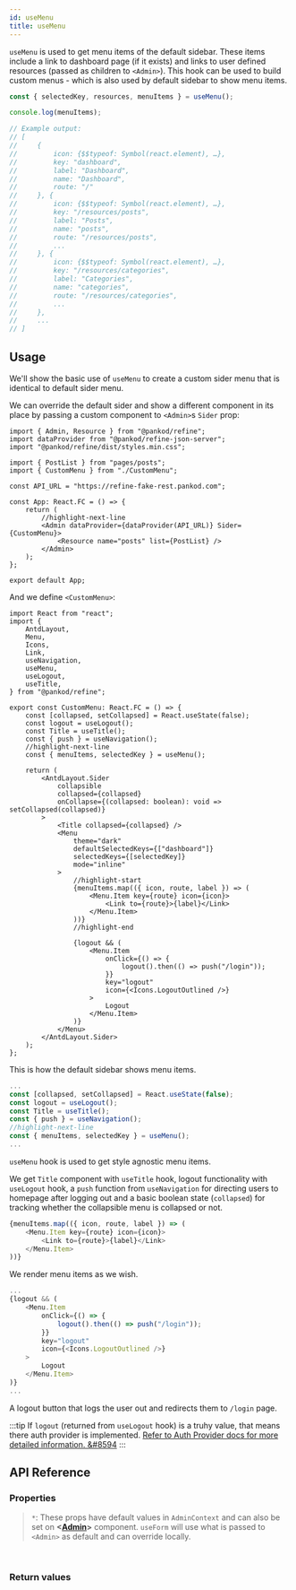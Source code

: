 ```yaml
---
id: useMenu
title: useMenu
---
```


`useMenu` is used to get menu items of the default sidebar. These items include a link to dashboard page (if it exists) and links to user defined resources (passed as children to `<Admin>`). This hook can be used to build custom menus - which is also used by default sidebar to show menu items.

```ts
const { selectedKey, resources, menuItems } = useMenu();

console.log(menuItems); 

// Example output:
// [
//     {
//         icon: {$$typeof: Symbol(react.element), …},
//         key: "dashboard",
//         label: "Dashboard",
//         name: "Dashboard",
//         route: "/"
//     }, {
//         icon: {$$typeof: Symbol(react.element), …},
//         key: "/resources/posts",
//         label: "Posts",
//         name: "posts",
//         route: "/resources/posts",
//         ...
//     }, {
//         icon: {$$typeof: Symbol(react.element), …},
//         key: "/resources/categories",
//         label: "Categories",
//         name: "categories",
//         route: "/resources/categories",
//         ...
//     },
//     ...
// ]
```

## Usage

We'll show the basic use of `useMenu` to create a custom sider menu that is identical to default sider menu.

We can override the default sider and show a different component in its place by passing a custom component to `<Admin>`s `Sider` prop:

```tsx title="App.tsx"
import { Admin, Resource } from "@pankod/refine";
import dataProvider from "@pankod/refine-json-server";
import "@pankod/refine/dist/styles.min.css";

import { PostList } from "pages/posts";
import { CustomMenu } from "./CustomMenu";

const API_URL = "https://refine-fake-rest.pankod.com";

const App: React.FC = () => {
    return (
        //highlight-next-line
        <Admin dataProvider={dataProvider(API_URL)} Sider={CustomMenu}>
            <Resource name="posts" list={PostList} />
        </Admin>
    );
};

export default App;
```

And we define `<CustomMenu>`:

```tsx title="src/CustomMenu.tsx"
import React from "react";
import {
    AntdLayout,
    Menu,
    Icons,
    Link,
    useNavigation,
    useMenu,
    useLogout,
    useTitle,
} from "@pankod/refine";

export const CustomMenu: React.FC = () => {
    const [collapsed, setCollapsed] = React.useState(false);
    const logout = useLogout();
    const Title = useTitle();
    const { push } = useNavigation();
    //highlight-next-line
    const { menuItems, selectedKey } = useMenu();

    return (
        <AntdLayout.Sider
            collapsible
            collapsed={collapsed}
            onCollapse={(collapsed: boolean): void => setCollapsed(collapsed)}
        >
            <Title collapsed={collapsed} />
            <Menu
                theme="dark"
                defaultSelectedKeys={["dashboard"]}
                selectedKeys={[selectedKey]}
                mode="inline"
            >
                //highlight-start
                {menuItems.map(({ icon, route, label }) => (
                    <Menu.Item key={route} icon={icon}>
                        <Link to={route}>{label}</Link>
                    </Menu.Item>
                ))}
                //highlight-end

                {logout && (
                    <Menu.Item
                        onClick={() => {
                            logout().then(() => push("/login"));
                        }}
                        key="logout"
                        icon={<Icons.LogoutOutlined />}
                    >
                        Logout
                    </Menu.Item>
                )}
            </Menu>
        </AntdLayout.Sider>
    );
};
```

This is how the default sidebar shows menu items.

```ts title="src/CustomMenu.tsx"
...
const [collapsed, setCollapsed] = React.useState(false);
const logout = useLogout();
const Title = useTitle();
const { push } = useNavigation();
//highlight-next-line
const { menuItems, selectedKey } = useMenu();
...
```

`useMenu` hook is used to get style agnostic menu items.

We get `Title` component with `useTitle` hook, logout functionality with `useLogout` hook, a `push` function from `useNavigation` for directing users to homepage after logging out and a basic boolean state (`collapsed`) for tracking whether the collapsible menu is collapsed or not.

```ts
{menuItems.map(({ icon, route, label }) => (
    <Menu.Item key={route} icon={icon}>
        <Link to={route}>{label}</Link>
    </Menu.Item>
))}
```

We render menu items as we wish.

```ts title="src/CustomMenu.tsx"
...
{logout && (
    <Menu.Item
        onClick={() => {
            logout().then(() => push("/login"));
        }}
        key="logout"
        icon={<Icons.LogoutOutlined />}
    >
        Logout
    </Menu.Item>
)}
...
```

A logout button that logs the user out and redirects them to `/login` page.

:::tip
If `logout` (returned from `useLogout` hook) is a truhy value, that means there auth provider is implemented.
[Refer to Auth Provider docs for more detailed information. &#8594](guides-and-concepts/providers/auth-provider.md)
:::

## API Reference

### Properties

> `*`: These props have default values in `AdminContext` and can also be set on **<[Admin](#)>** component. `useForm` will use what is passed to `<Admin>` as default and can override locally.

<br/>

### Return values
